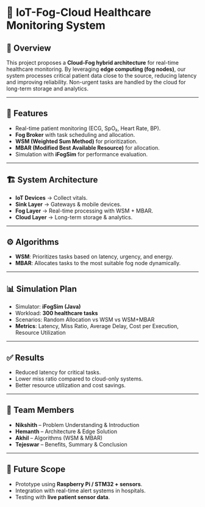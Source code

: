 # 🏥 IoT-Fog-Cloud Healthcare Monitoring System

## 📌 Overview
This project proposes a **Cloud-Fog hybrid architecture** for real-time healthcare monitoring. By leveraging **edge computing (fog nodes)**, our system processes critical patient data close to the source, reducing latency and improving reliability. Non-urgent tasks are handled by the cloud for long-term storage and analytics.

---

## 🚀 Features
- Real-time patient monitoring (ECG, SpO₂, Heart Rate, BP).
- **Fog Broker** with task scheduling and allocation.
- **WSM (Weighted Sum Method)** for prioritization.
- **MBAR (Modified Best Available Resource)** for allocation.
- Simulation with **iFogSim** for performance evaluation.

---

## 🏗️ System Architecture
- **IoT Devices** → Collect vitals.
- **Sink Layer** → Gateways & mobile devices.
- **Fog Layer** → Real-time processing with WSM + MBAR.
- **Cloud Layer** → Long-term storage & analytics.

---

## ⚙️ Algorithms
- **WSM**: Prioritizes tasks based on latency, urgency, and energy.  
- **MBAR**: Allocates tasks to the most suitable fog node dynamically.

---

## 📊 Simulation Plan
- Simulator: **iFogSim (Java)**  
- Workload: **300 healthcare tasks**  
- Scenarios: Random Allocation vs WSM vs WSM+MBAR  
- **Metrics**: Latency, Miss Ratio, Average Delay, Cost per Execution, Resource Utilization  

---

## ✅ Results
- Reduced latency for critical tasks.  
- Lower miss ratio compared to cloud-only systems.  
- Better resource utilization and cost savings.  

---

## 👥 Team Members
- **Nikshith** – Problem Understanding & Introduction  
- **Hemanth** – Architecture & Edge Solution  
- **Akhil** – Algorithms (WSM & MBAR)  
- **Tejeswar** – Benefits, Summary & Conclusion  

---

## 🔮 Future Scope
- Prototype using **Raspberry Pi / STM32 + sensors**.  
- Integration with real-time alert systems in hospitals.  
- Testing with **live patient sensor data**.  
